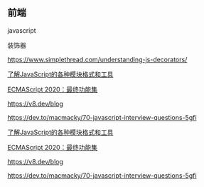 ## 前端



javascript 



装饰器

https://www.simplethread.com/understanding-js-decorators/

[了解JavaScript的各种模块格式和工具](https://javascriptweekly.com/link/86657/web)

[ECMAScript 2020：最终功能集](https://javascriptweekly.com/link/86398/web)

https://v8.dev/blog

https://dev.to/macmacky/70-javascript-interview-questions-5gfi

[了解JavaScript的各种模块格式和工具](https://javascriptweekly.com/link/86657/web)

[ECMAScript 2020：最终功能集](https://javascriptweekly.com/link/86398/web)

https://v8.dev/blog

https://dev.to/macmacky/70-javascript-interview-questions-5gfi